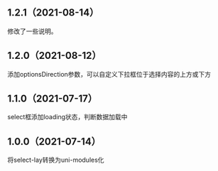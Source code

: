 ## 1.2.1（2021-08-14）
修改了一些说明。
## 1.2.0（2021-08-12）
添加optionsDirection参数，可以自定义下拉框位于选择内容的上方或下方
## 1.1.0（2021-07-17）
select框添加loading状态，判断数据加载中
## 1.0.0（2021-07-14）
将select-lay转换为uni-modules化
